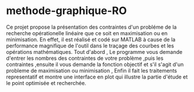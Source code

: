 # methode-graphique-RO
Ce projet propose la présentation des contraintes d'un probléme de la recherche opérationelle linéaire que ce soit en maximisation ou en minimisation.
En effet, il est réalisé et codé sur MATLAB à cause de la performance magnifique de l'outil dans le traçage des courbes et les opérations mathématiques.
Tout d'abord , Le programme vous demande d'entrer les nombres des contraintes de votre problème ,puis les contraintes ,ensuite il vous demande la fonction objectif et  s'il s'agit d'un probleme de maximisation ou minimisation , Enfin il fait les traitements representatif et montre une interface en plot qui illustre la partie d'étude et le point optimisée et recherchée.
